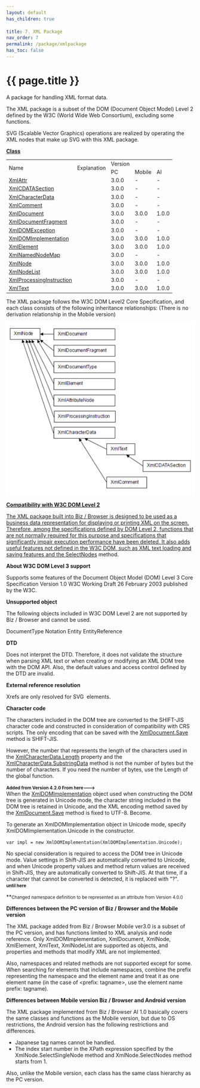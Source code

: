 ```yaml
---
layout: default
has_children: true

title: 7. XML Package
nav_order: 7
permalink: /package/xmlpackage
has_toc: false
---
```


# {{ page.title }}

A package for handling XML format data.

The XML package is a subset of the DOM (Document Object Model) Level 2 defined by the W3C (World Wide Web Consortium), excluding some functions.

SVG (Scalable Vector Graphics) operations are realized by operating the XML nodes that make up SVG with this XML package.

<u><b>Class</b></u>

<table>
    <tr>
        <td rowspan="2">Name</td>
        <td rowspan="2">Explanation</td>
        <td>Version</td>
    </tr>
    <tr>
        <td>PC</td>
        <td>Mobile</td>
        <td>AI</td>
    </tr>
    <tr>
        <td><a href="/package/xmlpackage/xmlattr">XmlAttr</a></td>
        <td></td>
        <td>3.0.0</td>
        <td>-</td>
        <td>-</td>
    </tr>
    <tr>
        <td><a href="/package/xmlpackage/xmlcdatasection">XmlCDATASection</a></td>
        <td></td>
        <td>3.0.0</td>
        <td>-</td>
        <td>-</td>
    </tr>
    <tr>
        <td><a href="/package/xmlpackage/xmlcharacterdata">XmlCharacterData</a></td>
        <td></td>
        <td>3.0.0</td>
        <td>-</td>
        <td>-</td>
    </tr>
    <tr>
        <td><a href="/package/xmlpackage/xmlcomment">XmlComment</a></td>
        <td></td>
        <td>3.0.0</td>
        <td>-</td>
        <td>-</td>
    </tr>
    <tr>
        <td><a href="/package/xmlpackage/xmldocument">XmlDocument</a></td>
        <td></td>
        <td>3.0.0</td>
        <td>3.0.0</td>
        <td>1.0.0</td>
    </tr>
    <tr>
        <td><a href="/package/xmlpackage/xmldocumentfragment">XmlDocumentFragment</a></td>
        <td></td>
        <td>3.0.0</td>
        <td>-</td>
        <td>-</td>
    </tr>
    <tr>
        <td><a href="/package/xmlpackage/xmldomexception">XmlDOMException</a></td>
        <td></td>
        <td>3.0.0</td>
        <td>-</td>
        <td>-</td>
    </tr>
    <tr>
        <td><a href="/package/xmlpackage/xmldomimplementation">XmlDOMImplementation</a></td>
        <td></td>
        <td>3.0.0</td>
        <td>3.0.0</td>
        <td>1.0.0</td>
    </tr>
    <tr>
        <td><a href="/package/xmlpackage/xmlelement">XmlElement</a></td>
        <td></td>
        <td>3.0.0</td>
        <td>3.0.0</td>
        <td>1.0.0</td>
    </tr>
    <tr>
        <td><a href="/package/xmlpackage/xmlnamednodemap">XmlNamedNodeMap</a></td>
        <td></td>
        <td>3.0.0</td>
        <td>-</td>
        <td>-</td>
    </tr>
    <tr>
        <td><a href="/package/xmlpackage/xmlnode">XmlNode</a></td>
        <td></td>
        <td>3.0.0</td>
        <td>3.0.0</td>
        <td>1.0.0</td>
    </tr>
    <tr>
        <td><a href="/package/xmlpackage/xmlnodelist">XmlNodeList</a></td>
        <td></td>
        <td>3.0.0</td>
        <td>3.0.0</td>
        <td>1.0.0</td>
    </tr>
    <tr>
        <td><a href="/package/xmlpackage/xmlprocessinginstruction">XmlProcessingInstruction</a></td>
        <td></td>
        <td>3.0.0</td>
        <td>-</td>
        <td>-</td>
    </tr>
    <tr>
        <td><a href="/package/xmlpackage/xmltext">XmlText</a></td>
        <td></td>
        <td>3.0.0</td>
        <td>3.0.0</td>
        <td>1.0.0</td>
    </tr>
</table>

The XML package follows the W3C DOM Level2 Core Specification, and each class consists of the following inheritance relationships: (There is no derivation relationship in the Mobile version)

<a href="/img/Biz Browser V/XMLPackage.PNG" target="_blank">

<img src="/img/Biz Browser V/XMLPackage.PNG" alt="login image">

<b>Compatibility with W3C DOM Level 2</b>

The XML package built into Biz / Browser is designed to be used as a business data representation for displaying or printing XML on the screen. Therefore, among the specifications defined by DOM Level 2, functions that are not normally required for this purpose and specifications that significantly impair execution performance have been deleted. It also adds useful features not defined in the W3C DOM, such as XML text loading and saving features and the [SelectNodes]() method.

<b>About W3C DOM Level 3 support</b>
 
Supports some features of the Document Object Model (DOM) Level 3 Core Specification Version 1.0 W3C Working Draft 26 February 2003 published by the W3C.

<b>Unsupported object</b>

The following objects included in W3C DOM Level 2 are not supported by Biz / Browser and cannot be used.

DocumentType
Notation
Entity
EntityReference

<b>DTD</b>

Does not interpret the DTD. Therefore, it does not validate the structure when parsing XML text or when creating or modifying an XML DOM tree with the DOM API.
Also, the default values ​​and access control defined by the DTD are invalid.

<b>External reference resolution</b>

Xrefs are only resolved for SVG <image> elements.

<b>Character code</b>

The characters included in the DOM tree are converted to the SHIFT-JIS character code and constructed in consideration of compatibility with CRS scripts. The only encoding that can be saved with the [XmlDocument.Save]() method is SHIFT-JIS.

However, the number that represents the length of the characters used in the [XmlCharacterData.Length]() property and the [XmlCharacterData.SubstringData]() method is not the number of bytes but the number of characters. If you need the number of bytes, use the Length of the global function.

**<small>Added from Version 4.2.0 From here---&gt;</small>**<br>
When the [XmlDOMImplementation]() object used when constructing the DOM tree is generated in Unicode mode, the character string included in the DOM tree is retained in Unicode, and the XML encoding method saved by the [XmlDocument.Save]() method is fixed to UTF-8. Become.

To generate an XmlDOMImplementation object in Unicode mode, specify XmlDOMImplementation.Unicode in the constructor.

```
var impl = new XmlDOMImplementation(XmlDOMImplementation.Unicode);
```

No special consideration is required to access the DOM tree in Unicode mode. Value settings in Shift-JIS are automatically converted to Unicode, and when Unicode property values ​​and method return values ​​are received in Shift-JIS, they are automatically converted to Shift-JIS. At that time, if a character that cannot be converted is detected, it is replaced with "?".
<br>**<small>until here</small>**

**<small>Changed namespace definition to be represented as an attribute from Version 4.0.0</small>

<b>Differences between the PC version of Biz / Browser and the Mobile version</b>

The XML package added from Biz / Browser Mobile ver3.0 is a subset of the PC version, and has functions limited to XML analysis and node reference.
Only XmlDOMImplementation, XmlDocument, XmlNode, XmlElement, XmlText, XmlNodeList are supported as objects, and properties and methods that modify XML are not implemented.

Also, namespaces and related methods are not supported except for some. When searching for elements that include namespaces, combine the prefix representing the namespace and the element name and treat it as one element name (in the case of <prefix: tagname>, use the element name prefix: tagname).

<b>Differences between Mobile version Biz / Browser and Android version</b>
 
The XML package implemented from Biz / Browser AI 1.0 basically covers the same classes and functions as the Mobile version, but due to OS restrictions, the Android version has the following restrictions and differences.

- Japanese tag names cannot be handled.
- The index start number in the XPath expression specified by the XmlNode.SelectSingleNode method and XmlNode.SelectNodes method starts from 1.

Also, unlike the Mobile version, each class has the same class hierarchy as the PC version.